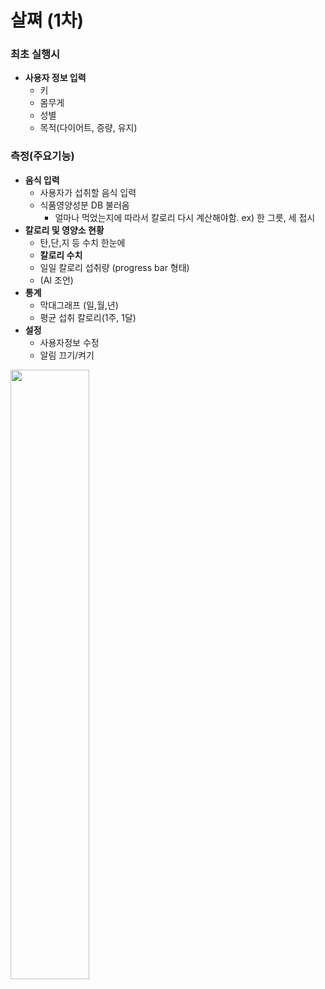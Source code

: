 # 살쪄 (1차)

### 최초 실행시

- **사용자 정보 입력**
    - 키
    - 몸무게
    - 성별
    - 목적(다이어트, 증량, 유지)
### 측정(주요기능)

- **음식 입력**
    - 사용자가 섭취할 음식 입력
    - 식품영양성분 DB 불러옴
        - 얼마나 먹었는지에 따라서 칼로리 다시 계산해야함. ex) 한 그릇, 세 접시
- **칼로리 및 영양소 현황**
    - 탄,단,지 등 수치 한눈에
    - **칼로리 수치**
    - 일일 칼로리 섭취량 (progress bar 형태)
    - (AI 조언)
- **통계**
    - 막대그래프 (일,월,년)
    - 평균 섭취 칼로리(1주, 1달)
- **설정**
    - 사용자정보 수정
    - 알림 끄기/켜기

<img src="https://github.com/user-attachments/assets/6f24b1d7-8382-4bb0-a4c1-5e79f08dcfff" width=50%>




